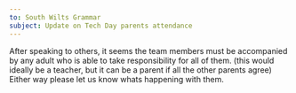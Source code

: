 ```yaml
---
to: South Wilts Grammar
subject: Update on Tech Day parents attendance
---
```


After speaking to others, it seems the team members must be accompanied by any adult who is able to take responsibility for all of them. (this would ideally be a teacher, but it can be a parent if all the other parents agree) Either way please let us know whats happening with them.
